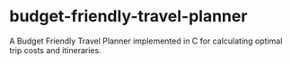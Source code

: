 # budget-friendly-travel-planner
A Budget Friendly Travel Planner implemented in C for calculating optimal trip costs and itineraries.
